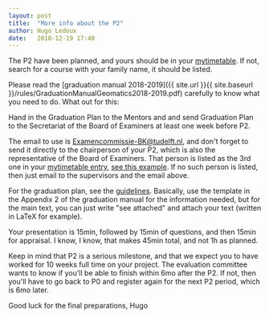 ```yaml
---
layout: post
title:  "More info about the P2"
author: Hugo Ledoux
date:   2018-12-19 17:40
---
```


The P2 have been planned, and yours should be in your [mytimetable](https://mytimetable.tudelft.nl/). 
If not, search for a course with your family name, it should be listed.

Please read the [graduation manual 2018-2019]({{ site.url }}{{ site.baseurl }}/rules/GraduationManualGeomatics2018-2019.pdf) carefully to know what you need to do.
What out for this:

  Hand in the Graduation Plan to the Mentors and and send Graduation Plan to the Secretariat of the Board of Examiners at least one week before P2.

The email to use is <Examencommissie-BK@tudelft.nl>, and don't forget to send it directly to the chairperson of your P2, which is also the representative of the Board of Examiners. 
That person is listed as the 3rd one in your [mytimetable entry](https://mytimetable.tudelft.nl/), [see this example](https://dl.dropboxusercontent.com/s/22gr7xc62do8jbs/2017-01-09%20at%2017.19.png).
If no such person is listed, then just email to the supervisors and the email above.

For the graduation plan, see the [guidelines](https://3d.bk.tudelft.nl/courses/geo2020/templates/#p2-template).
Basically, use the template in the Appendix 2 of the graduation manual for the information needed, but for the main text, you can just write "see attached" and attach your text (written in LaTeX for example).

Your presentation is 15min, followed by 15min of questions, and then 15min for appraisal.
I know, I know, that makes 45min total, and not 1h as planned.

Keep in mind that P2 is a serious milestone, and that we expect you to have worked for 10 weeks full time on your project. 
The evaluation committee wants to know if you'll be able to finish within 6mo after the P2.
If not, then you'll have to go back to P0 and register again for the next P2 period, which is 6mo later.

Good luck for the final preparations,
Hugo

